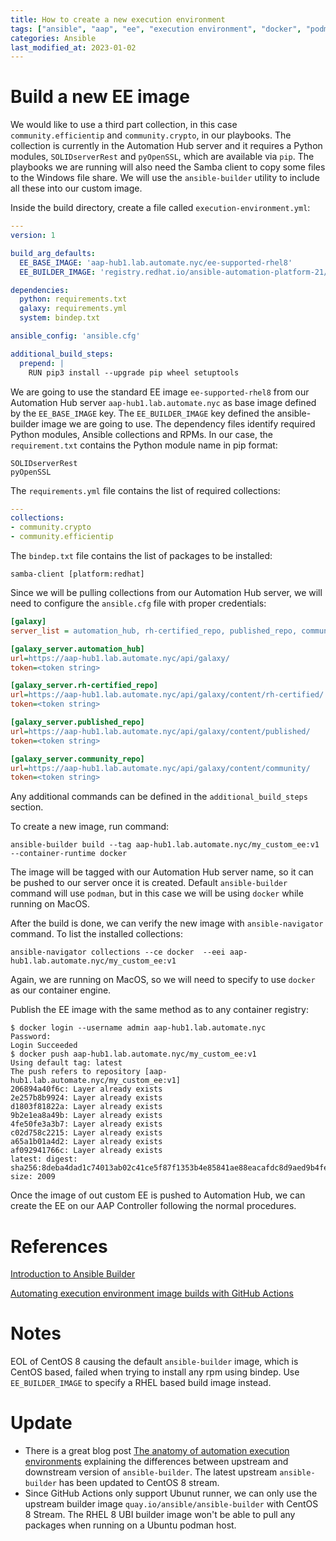 ```yaml
---
title: How to create a new execution environment
tags: ["ansible", "aap", "ee", "execution environment", "docker", "podman", "container" ]
categories: Ansible
last_modified_at: 2023-01-02
---
```


# Build a new EE image
We would like to use a third part collection, in this case `community.efficientip` and `community.crypto`, in our playbooks. The collection is currently in the Automation Hub server and it requires a Python modules, `SOLIDserverRest` and `pyOpenSSL`, which are available via `pip`.  The playbooks we are running will also need the Samba client to copy some files to the Windows file share.   We will use the `ansible-builder` utility to include all these into our custom image. 

Inside the build directory, create a file called `execution-environment.yml`:
````yaml
---
version: 1

build_arg_defaults:
  EE_BASE_IMAGE: 'aap-hub1.lab.automate.nyc/ee-supported-rhel8'
  EE_BUILDER_IMAGE: 'registry.redhat.io/ansible-automation-platform-21/ansible-builder-rhel8'

dependencies:
  python: requirements.txt
  galaxy: requirements.yml
  system: bindep.txt

ansible_config: 'ansible.cfg'

additional_build_steps:
  prepend: |
    RUN pip3 install --upgrade pip wheel setuptools
````
We are going to use the standard EE image `ee-supported-rhel8` from our Automation Hub server `aap-hub1.lab.automate.nyc` as base image defined by the `EE_BASE_IMAGE` key.  The `EE_BUILDER_IMAGE` key defined the ansible-builder image we are going to use.  The dependency files identify required Python modules, Ansible collections and RPMs.  In our case, the `requirement.txt` contains the Python module name in pip format:
````
SOLIDserverRest
pyOpenSSL
````
The `requirements.yml` file contains the list of required collections:
````yaml
---
collections:
- community.crypto
- community.efficientip
````
The `bindep.txt` file contains the list of packages to be installed:
````
samba-client [platform:redhat]
````

Since we will be pulling collections from our Automation Hub server, we will need to configure the `ansible.cfg` file with proper credentials:
````ini
[galaxy]
server_list = automation_hub, rh-certified_repo, published_repo, community_repo

[galaxy_server.automation_hub]
url=https://aap-hub1.lab.automate.nyc/api/galaxy/
token=<token string>

[galaxy_server.rh-certified_repo]
url=https://aap-hub1.lab.automate.nyc/api/galaxy/content/rh-certified/
token=<token string>

[galaxy_server.published_repo]
url=https://aap-hub1.lab.automate.nyc/api/galaxy/content/published/
token=<token string>

[galaxy_server.community_repo]
url=https://aap-hub1.lab.automate.nyc/api/galaxy/content/community/
token=<token string>
````

Any additional commands can be defined in the `additional_build_steps` section.

To create a new image, run command:
````shell
ansible-builder build --tag aap-hub1.lab.automate.nyc/my_custom_ee:v1 --container-runtime docker
````
The image will be tagged with our Automation Hub server name, so it can be pushed to our server once it is created.  Default `ansible-builder` command will use `podman`, but in this case we will be using `docker` while running on MacOS.

After the build is done, we can verify the new image with `ansible-navigator` command.  To list the installed collections:
````shell
ansible-navigator collections --ce docker  --eei aap-hub1.lab.automate.nyc/my_custom_ee:v1
````
Again, we are running on MacOS, so we will need to specify to use `docker` as our container engine.

Publish the EE image with the same method as to any container registry:
````shell
$ docker login --username admin aap-hub1.lab.automate.nyc
Password: 
Login Succeeded
$ docker push aap-hub1.lab.automate.nyc/my_custom_ee:v1
Using default tag: latest
The push refers to repository [aap-hub1.lab.automate.nyc/my_custom_ee:v1]
206894a40f6c: Layer already exists 
2e257b8b9924: Layer already exists 
d1803f81822a: Layer already exists 
9b2e1ea8a49b: Layer already exists 
4fe50fe3a3b7: Layer already exists 
c02d758c2215: Layer already exists 
a65a1b01a4d2: Layer already exists 
af092941766c: Layer already exists 
latest: digest: sha256:8deba4dad1c74013ab02c41ce5f87f1353b4e85841ae88eacafdc8d9aed9b4fe size: 2009
````

Once the image of out custom EE is pushed to Automation Hub, we can create the EE on our AAP Controller following the normal procedures.

# References
[Introduction to Ansible Builder](https://www.ansible.com/blog/introduction-to-ansible-builder)

[Automating execution environment image builds with GitHub Actions](https://www.ansible.com/blog/automating-execution-environment-image-builds-with-github-actions)

# Notes
EOL of CentOS 8 causing the default `ansible-builder` image, which is CentOS based, failed when trying to install any rpm using bindep.  Use `EE_BUILDER_IMAGE` to specify a RHEL based build image instead.

# Update
- There is a great blog post [The anatomy of automation execution environments](https://www.ansible.com/blog/the-anatomy-of-automation-execution-environments) explaining the differences between upstream and downstream version of `ansible-builder`.  The latest upstream `ansible-builder` has been updated to CentOS 8 stream.
- Since GitHub Actions only support Ubunut runner, we can only use the upstream builder image `quay.io/ansible/ansible-builder` with CentOS 8 Stream.  The RHEL 8 UBI builder image won't be able to pull any packages when running on a Ubuntu podman host. 